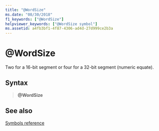 ```yaml
---
title: "@WordSize"
ms.date: "08/30/2018"
f1_keywords: ["@WordSize"]
helpviewer_keywords: ["@WordSize symbol"]
ms.assetid: a4fb3bf1-4f87-4306-ad4d-27d999ce2b3a
---
```

# \@WordSize

Two for a 16-bit segment or four for a 32-bit segment (numeric equate).

## Syntax

> **\@WordSize**

## See also

[Symbols reference](symbols-reference.md)
